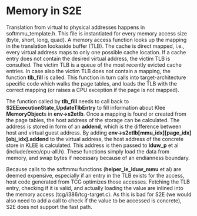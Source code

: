 Memory in S2E
=============

Translation from virtual to physical addresses happens in softmmu_template.h.
This file is instantiated for every memory access size (byte, short, long,
quad).  A memory access function looks up the mapping in the translation
lookaside buffer (TLB). The cache is direct mapped, i.e., every virtual address
maps to only one possible cache location. If a cache entry does not contain the
desired virtual address, the victim TLB is consulted. The victim TLB is a queue
of the most recently evicted cache entries. In case also the victim TLB does
not contain a mapping, the function **tlb_fill** is called. This function in
turn calls into target-architecture specific code which walks the page tables,
and loads the TLB with the correct mapping (or raises a CPU exception if the
page is not mapped).

The function called by **tlb_fill** needs to call back to
**S2EExecutionState_UpdateTlbEntry** to fill information about Klee
**MemoryObject**s in **env->s2etlb**. Once a mapping is found or created from
the page tables, the host address of the storage can be calculated. The address
is stored in form of an __addend__, which is the difference between host and
virtual guest address. By adding
**env->s2etlb[mmu_idx][page_idx][obj_idx].addend** to the virtual address, the
host address of the concrete store in KLEE is calculated. This address is then
passed to **lduw_p** et al (include/exec/cpu-all.h). These functions simply
load the data from memory, and swap bytes if necessary because of an endianness
boundary.


Because calls to the softmmu functions (**helper_le_lduw_mmu** et al) are
deemed expensive, especially if an entry in the TLB exists for the access, host
code generated from TCG optimizes those accesses. Fetching the TLB entry,
checking if it is valid, and actually loading the value are inlined into the
memory access (tcg/i386/tcg-target.c). As this is bad for S2E (we would also
need to add a call to check if the value to be accessed is concrete), S2E does
not support the fast path.  
